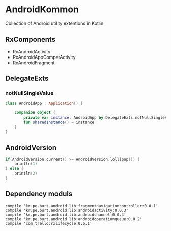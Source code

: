 # AndroidKommon

Collection of Android utility extentions in Kotlin

## RxComponents

 * RxAndroidActivity
 * RxAndroidAppCompatActivity
 * RxAndroidFragment

## DelegateExts

### notNullSingleValue

```kotlin
class AndroidApp : Application() {

    companion object {
        private var instance: AndroidApp by DelegateExts.notNullSingleValue()
        fun sharedInstance() = instance
    }
}
```

## AndroidVersion

```kotlin
if(AndroidVersion.current() >= AndroidVersion.lollipop()) {
	println(1) 
} else {
	println(2)
}
```
## Dependency moduls

```
compile 'kr.pe.burt.android.lib:fragmentnavigationcontroller:0.0.1'
compile 'kr.pe.burt.android.lib:androidactivity:0.0.3'
compile 'kr.pe.burt.android.lib:androidchannel:0.0.4'
compile 'kr.pe.burt.android.lib:androidoperationqueue:0.0.2'
compile 'com.trello:rxlifecycle:0.6.1'
```